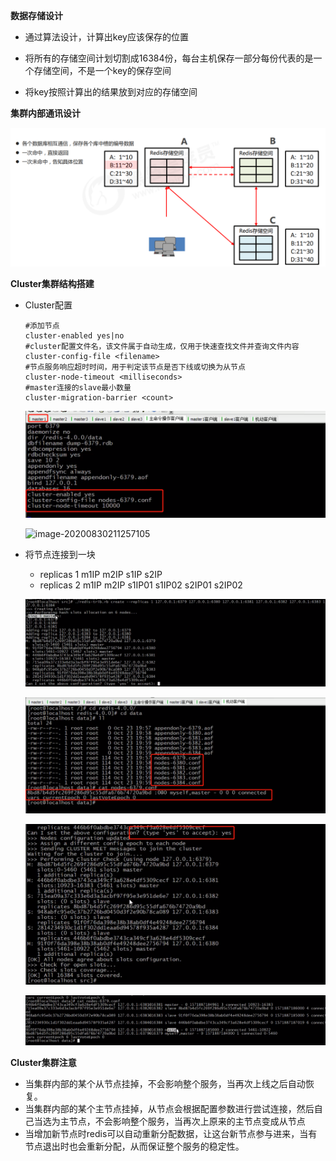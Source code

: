 **数据存储设计**

+ 通过算法设计，计算出key应该保存的位置

+ 将所有的存储空间计划切割成16384份，每台主机保存一部分每份代表的是一个存储空间，不是一个key的保存空间

+ 将key按照计算出的结果放到对应的存储空间

**集群内部通讯设计**

![image-20200830210313090](img\image-20200830210313090.png)

**Cluster集群结构搭建**

+ Cluster配置

  ```
  #添加节点
  cluster-enabled yes|no
  #cluster配置文件名，该文件属于自动生成，仅用于快速查找文件并查询文件内容
  cluster-config-file <filename>
  #节点服务响应超时时间，用于判定该节点是否下线或切换为从节点
  cluster-node-timeout <milliseconds>
  #master连接的slave最小数量
  cluster-migration-barrier <count>
  ```

  ![image-20200830210849752](img\image-20200830210849752.png)

  ![image-20200830211257105](img\image-20200830211257105.png)

+ 将节点连接到一块

  + replicas 1 m1IP m2IP s1IP s2IP
  + replicas 2 m1IP m2IP s1IP01 s1IP02 s2IP01 s2IP02 

  ![image-20200830211446491](img\image-20200830211446491.png)

  ![image-20200830212049502](img\image-20200830212049502.png)

  ![image-20200830212134854](img\image-20200830212134854.png)

  ![image-20200830212218786](img\image-20200830212218786.png)

**Cluster集群注意**

+ 当集群内部的某个从节点挂掉，不会影响整个服务，当再次上线之后自动恢复。
+ 当集群内部的某个主节点挂掉，从节点会根据配置参数进行尝试连接，然后自己当选为主节点，不会影响整个服务，当再次上原来的主节点变成从节点
+ 当增加新节点时redis可以自动重新分配数据，让这台新节点参与进来，当有节点退出时也会重新分配，从而保证整个服务的稳定性。
